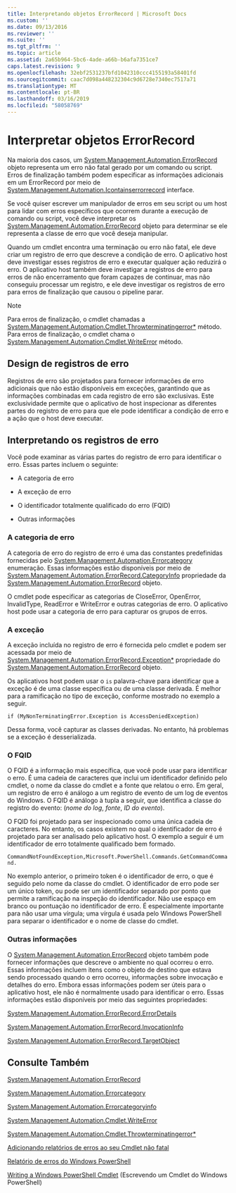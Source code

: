 ```yaml
---
title: Interpretando objetos ErrorRecord | Microsoft Docs
ms.custom: ''
ms.date: 09/13/2016
ms.reviewer: ''
ms.suite: ''
ms.tgt_pltfrm: ''
ms.topic: article
ms.assetid: 2a65b964-5bc6-4ade-a66b-b6afa7351ce7
caps.latest.revision: 9
ms.openlocfilehash: 32ebf2531237bfd1042310ccc4155193a58401fd
ms.sourcegitcommit: caac7d098a448232304c9d6728e7340ec7517a71
ms.translationtype: MT
ms.contentlocale: pt-BR
ms.lasthandoff: 03/16/2019
ms.locfileid: "58058769"
---
```

# <a name="interpreting-errorrecord-objects"></a>Interpretar objetos ErrorRecord

Na maioria dos casos, um [System.Management.Automation.ErrorRecord](/dotnet/api/System.Management.Automation.ErrorRecord) objeto representa um erro não fatal gerado por um comando ou script. Erros de finalização também podem especificar as informações adicionais em um ErrorRecord por meio de [System.Management.Automation.Icontainserrorrecord](/dotnet/api/System.Management.Automation.IContainsErrorRecord) interface.

Se você quiser escrever um manipulador de erros em seu script ou um host para lidar com erros específicos que ocorrem durante a execução de comando ou script, você deve interpretar os [System.Management.Automation.ErrorRecord](/dotnet/api/System.Management.Automation.ErrorRecord) objeto para determinar se ele representa a classe de erro que você deseja manipular.

Quando um cmdlet encontra uma terminação ou erro não fatal, ele deve criar um registro de erro que descreve a condição de erro. O aplicativo host deve investigar esses registros de erro e executar qualquer ação reduzirá o erro. O aplicativo host também deve investigar a registros de erro para erros de não encerramento que foram capazes de continuar, mas não conseguiu processar um registro, e ele deve investigar os registros de erro para erros de finalização que causou o pipeline parar.

> [!NOTE]
> Para erros de finalização, o cmdlet chamadas a [System.Management.Automation.Cmdlet.Throwterminatingerror*](/dotnet/api/System.Management.Automation.Cmdlet.ThrowTerminatingError) método. Para erros de finalização, o cmdlet chama o [System.Management.Automation.Cmdlet.WriteError](/dotnet/api/System.Management.Automation.Cmdlet.WriteError) método.

## <a name="error-record-design"></a>Design de registros de erro

Registros de erro são projetados para fornecer informações de erro adicionais que não estão disponíveis em exceções, garantindo que as informações combinadas em cada registro de erro são exclusivas. Este exclusividade permite que o aplicativo de host inspecionar as diferentes partes do registro de erro para que ele pode identificar a condição de erro e a ação que o host deve executar.

## <a name="interpreting-error-records"></a>Interpretando os registros de erro

Você pode examinar as várias partes do registro de erro para identificar o erro. Essas partes incluem o seguinte:

- A categoria de erro

- A exceção de erro

- O identificador totalmente qualificado do erro (FQID)

- Outras informações

### <a name="the-error-category"></a>A categoria de erro

A categoria de erro do registro de erro é uma das constantes predefinidas fornecidas pelo [System.Management.Automation.Errorcategory](/dotnet/api/System.Management.Automation.ErrorCategory) enumeração. Essas informações estão disponíveis por meio de [System.Management.Automation.ErrorRecord.CategoryInfo](/dotnet/api/System.Management.Automation.ErrorRecord.CategoryInfo) propriedade da [System.Management.Automation.ErrorRecord](/dotnet/api/System.Management.Automation.ErrorRecord) objeto.

O cmdlet pode especificar as categorias de CloseError, OpenError, InvalidType, ReadError e WriteError e outras categorias de erro. O aplicativo host pode usar a categoria de erro para capturar os grupos de erros.

### <a name="the-exception"></a>A exceção

A exceção incluída no registro de erro é fornecida pelo cmdlet e podem ser acessada por meio de [System.Management.Automation.ErrorRecord.Exception*](/dotnet/api/System.Management.Automation.ErrorRecord.Exception) propriedade do [ System.Management.Automation.ErrorRecord](/dotnet/api/System.Management.Automation.ErrorRecord) objeto.

Os aplicativos host podem usar o `is` palavra-chave para identificar que a exceção é de uma classe específica ou de uma classe derivada. É melhor para a ramificação no tipo de exceção, conforme mostrado no exemplo a seguir.

`if (MyNonTerminatingError.Exception is AccessDeniedException)`

Dessa forma, você capturar as classes derivadas. No entanto, há problemas se a exceção é desserializada.

### <a name="the-fqid"></a>O FQID

O FQID é a informação mais específica, que você pode usar para identificar o erro. É uma cadeia de caracteres que inclui um identificador definido pelo cmdlet, o nome da classe do cmdlet e a fonte que relatou o erro. Em geral, um registro de erro é análogo a um registro de evento de um log de eventos do Windows. O FQID é análogo à tupla a seguir, que identifica a classe do registro do evento: (*nome do log*, *fonte*, *ID do evento*).

O FQID foi projetado para ser inspecionado como uma única cadeia de caracteres. No entanto, os casos existem no qual o identificador de erro é projetado para ser analisado pelo aplicativo host. O exemplo a seguir é um identificador de erro totalmente qualificado bem formado.

`CommandNotFoundException,Microsoft.PowerShell.Commands.GetCommandCommand.`

No exemplo anterior, o primeiro token é o identificador de erro, o que é seguido pelo nome da classe do cmdlet. O identificador de erro pode ser um único token, ou pode ser um identificador separado por ponto que permite a ramificação na inspeção do identificador. Não use espaço em branco ou pontuação no identificador de erro. É especialmente importante para não usar uma vírgula; uma vírgula é usada pelo Windows PowerShell para separar o identificador e o nome de classe do cmdlet.

### <a name="other-information"></a>Outras informações

O [System.Management.Automation.ErrorRecord](/dotnet/api/System.Management.Automation.ErrorRecord) objeto também pode fornecer informações que descreve o ambiente no qual ocorreu o erro. Essas informações incluem itens como o objeto de destino que estava sendo processado quando o erro ocorreu, informações sobre invocação e detalhes do erro. Embora essas informações podem ser úteis para o aplicativo host, ele não é normalmente usado para identificar o erro. Essas informações estão disponíveis por meio das seguintes propriedades:

[System.Management.Automation.ErrorRecord.ErrorDetails](/dotnet/api/System.Management.Automation.ErrorRecord.ErrorDetails)

[System.Management.Automation.ErrorRecord.InvocationInfo](/dotnet/api/System.Management.Automation.ErrorRecord.InvocationInfo)

[System.Management.Automation.ErrorRecord.TargetObject](/dotnet/api/System.Management.Automation.ErrorRecord.TargetObject)

## <a name="see-also"></a>Consulte Também

[System.Management.Automation.ErrorRecord](/dotnet/api/System.Management.Automation.ErrorRecord)

[System.Management.Automation.Errorcategory](/dotnet/api/System.Management.Automation.ErrorCategory)

[System.Management.Automation.Errorcategoryinfo](/dotnet/api/System.Management.Automation.ErrorCategoryInfo)

[System.Management.Automation.Cmdlet.WriteError](/dotnet/api/System.Management.Automation.Cmdlet.WriteError)

[System.Management.Automation.Cmdlet.Throwterminatingerror*](/dotnet/api/System.Management.Automation.Cmdlet.ThrowTerminatingError)

[Adicionando relatórios de erros ao seu Cmdlet não fatal](./adding-non-terminating-error-reporting-to-your-cmdlet.md)

[Relatório de erros do Windows PowerShell](./error-reporting-concepts.md)

[Writing a Windows PowerShell Cmdlet](./writing-a-windows-powershell-cmdlet.md) (Escrevendo um Cmdlet do Windows PowerShell)
